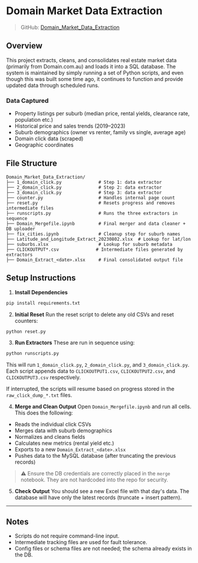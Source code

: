 # Domain Market Data Extraction

> GitHub: [Domain\_Market\_Data\_Extraction](https://github.com/Selvamsmail/Domain_Market_Data_Extraction)

## Overview

This project extracts, cleans, and consolidates real estate market data (primarily from Domain.com.au) and loads it into a SQL database. The system is maintained by simply running a set of Python scripts, and even though this was built some time ago, it continues to function and provide updated data through scheduled runs.

### Data Captured

- Property listings per suburb (median price, rental yields, clearance rate, population etc.)
- Historical price and sales trends (2019–2023)
- Suburb demographics (owner vs renter, family vs single, average age)
- Domain click data (scraped)
- Geographic coordinates

## File Structure

```
Domain_Market_Data_Extraction/
├── 1_domain_click.py              # Step 1: data extractor 
├── 2_domain_click.py              # Step 2: data extractor 
├── 3_domain_click.py              # Step 3: data extractor 
├── counter.py                     # Handles internal page count
├── reset.py                       # Resets progress and removes intermediate files
├── runscripts.py                  # Runs the three extractors in sequence
├── Domain_Mergefile.ipynb         # Final merger and data cleaner + DB uploader
├── fix_cities.ipynb               # Cleanup step for suburb names
├── Latitude_and_Longitude_Extract_20230802.xlsx  # Lookup for lat/lon
├── suburbs.xlsx                   # Lookup for suburb metadata
├── CLICKOUTPUT*.csv              # Intermediate files generated by extractors
├── Domain_Extract_<date>.xlsx     # Final consolidated output file
```

## Setup Instructions

1. **Install Dependencies**

```bash
pip install requirements.txt
```

2. **Initial Reset** Run the reset script to delete any old CSVs and reset counters:

```bash
python reset.py
```

3. **Run Extractors** These are run in sequence using:

```bash
python runscripts.py
```

This will run `1_domain_click.py`, `2_domain_click.py`, and `3_domain_click.py`. Each script appends data to `CLICKOUTPUT1.csv`, `CLICKOUTPUT2.csv`, and `CLICKOUTPUT3.csv` respectively.

If interrupted, the scripts will resume based on progress stored in the `raw_click_dump_*.txt` files.

4. **Merge and Clean Output** Open `Domain_Mergefile.ipynb` and run all cells. This does the following:

- Reads the individual click CSVs
- Merges data with suburb demographics
- Normalizes and cleans fields
- Calculates new metrics (rental yield etc.)
- Exports to a new `Domain_Extract_<date>.xlsx`
- Pushes data to the MySQL database (after truncating the previous records)

> ⚠️ Ensure the DB credentials are correctly placed in the `merge` notebook. They are not hardcoded into the repo for security.

5. **Check Output** You should see a new Excel file with that day's data. The database will have only the latest records (truncate + insert pattern).

---

## Notes

- Scripts do not require command-line input.
- Intermediate tracking files are used for fault tolerance.
- Config files or schema files are not needed; the schema already exists in the DB.

